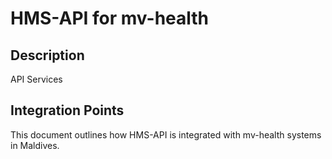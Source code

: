 # HMS-API for mv-health

## Description

API Services

## Integration Points

This document outlines how HMS-API is integrated with mv-health systems in Maldives.
